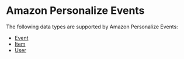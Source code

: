 # Amazon Personalize Events<a name="API_Types_Amazon_Personalize_Events"></a>

The following data types are supported by Amazon Personalize Events:
+  [ Event ](API_UBS_Event.md) 
+  [ Item ](API_UBS_Item.md) 
+  [ User ](API_UBS_User.md) 